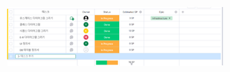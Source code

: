 <div style="text-align: center;">
    <img src="/PMS 레퍼런스 사진 모음/PMS 레퍼런스 메인화면.png" alt="alt text" />
</div>

